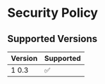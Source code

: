 # Security Policy

## Supported Versions

| Version | Supported          |
| ------- | ------------------ |
| 1 0.3   | :white_check_mark: |
